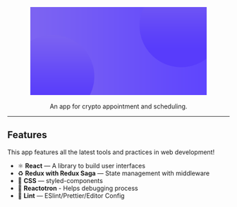 <p align="center"><a href="#" target="_blank"><img src="/assets/images/banner.png" width="400"></a></p>

<p align="center">An app for crypto appointment and scheduling.</p>


<hr />

## Features

This app features all the latest tools and practices in web development!

- ⚛ **React** — A library to build user interfaces
- ♻ **Redux with Redux Saga** — State management with middleware
- 💅 **CSS** — styled-components
- 🌸 **Reactotron** - Helps debugging process
- 💖 **Lint** — ESlint/Prettier/Editor Config